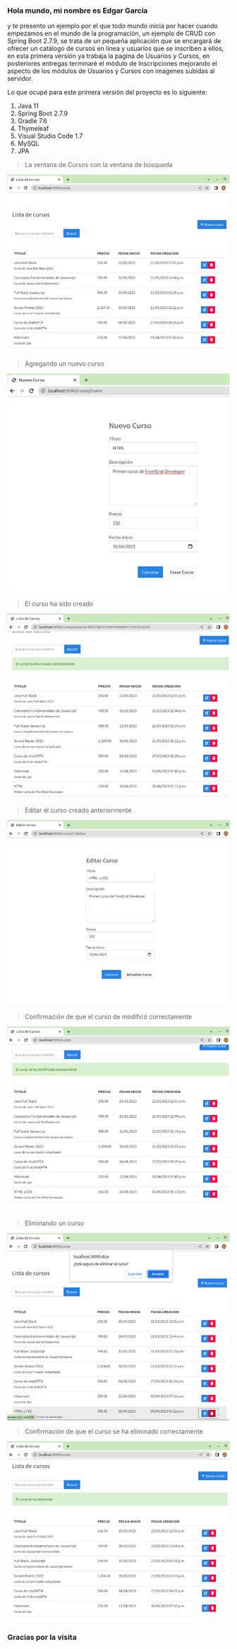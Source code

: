### Hola mundo, mi nombre es Edgar García 

y te presento un ejemplo por el que todo mundo inicia por hacer cuando empezamos en el mundo de la programación, un ejemplo de CRUD con Spring Boot 2.7.9, se trata de un pequeña aplicación que se encargará de ofrecer un catálogo de cursos en linea y usuarios que se inscriben a ellos, en esta primera versión ya trabaja la pagina de Usuarios y Cursos, en posteriores entregas terminaré el módulo de Inscripciones mejorando el aspecto de los módulos de Usuarios y Cursos con imagenes subidas al servidor.

Lo que ocupé para este primera versión del proyecto es lo siguiente:

 1. Java 11
 2. Spring Boot 2.7.9
 3. Gradle 7.6
 4. Thymeleaf
 5. Visual Studio Code 1.7
 6. MySQL
 7. JPA

>La ventana de Cursos con la ventana de búsqueda
>
![Imagen del panel de cursos](/images/java1.png)

>Agregando un nuevo curso
>
![Imagen del panel de cursos](/images/java2.png)

>El curso ha sido creado
>
![Imagen del panel de cursos](/images/java3.png)

>Editar el curso creado anteriormente
>
![Imagen del panel de cursos](/images/java4.png)

>Confirmación de que el curso de modificó correctamente
>
![Imagen del panel de cursos](/images/java5.png)

>Eliminando un curso
>
![Imagen del panel de cursos](/images/java6.png)

>Confirmación de que el curso se ha eliminado correctamente
>
![Imagen del panel de cursos](/images/java7.png)

### Gracias por la visita

